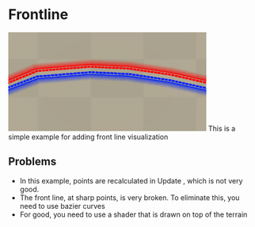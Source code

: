 # Frontline
<img src="https://github.com/babaukos/screenshots/blob/main/FrontlineTool.png" width="400" height="200">
This is a simple example for adding front line visualization

## Problems
- In this example, points are recalculated in Update , which is not very good.
- The front line, at sharp points, is very broken. To eliminate this, you need to use bazier curves
- For good, you need to use a shader that is drawn on top of the terrain
